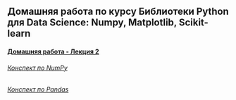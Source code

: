 ## Домашняя работа по курсу Библиотеки Python для Data Science: Numpy, Matplotlib, Scikit-learn
#### [Домашняя работа - Лекция 2](https://github.com/Progul/gb_python_dataScients/blob/master/homework_1/homework_1.ipynb)
###### [Конспект по NumPy](https://github.com/Progul/gb_python_dataScients/blob/master/homework_1/lection_1_NumPy.ipynb)
###### [Конспект по Pandas](https://github.com/Progul/gb_python_dataScients/blob/master/homework_1/lection_1_Pandas.ipynb)
